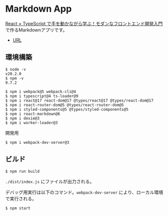 # Markdown App

[React × TypeScript で手を動かながら学ぶ！モダンなフロントエンド開発入門](https://www.techpit.jp/courses/111)で作るMarkdownアプリです。

* [URL](https://okuzawats.github.io/markdownapp/)

## 環境構築

```console
$ node -v
v20.2.0
$ npm -v
9.7.2
```

```console
$ npm i webpack@5 webpack-cli@4
$ npm i typescript@4 ts-loader@9
$ npm i react@17 react-dom@17 @types/react@17 @types/react-dom@17
$ npm i react-router-dom@5 @types/react-router-dom@5
$ npm i styled-components@5 @types/styled-components@5
$ npm i react-markdown@6
$ npm i dexie@3
$ npm i worker-loader@3
```

開発用

```console
$ npm i webpack-dev-server@3
```

## ビルド

```console
$ npm run build
```
`./dist/index.js` にファイルが出力される。

デバッグ用実行は以下のコマンド。`webpack-dev-server` により、ローカル環境で実行される。

```console
$ npm start
```
